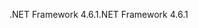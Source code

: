<span data-ttu-id="12925-101">.NET Framework 4.6.1</span><span class="sxs-lookup"><span data-stu-id="12925-101">.NET Framework 4.6.1</span></span>